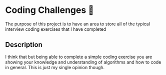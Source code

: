  # Coding Challenges 🎨

The purpose of this project is to have an area to store all of the typical interview coding exercises that I have completed

## Description

I think that but being able to complete a simple coding exercise you are showing your knowledge and understanding of algorithms and how to code in general.
This is just my single opinion though.


